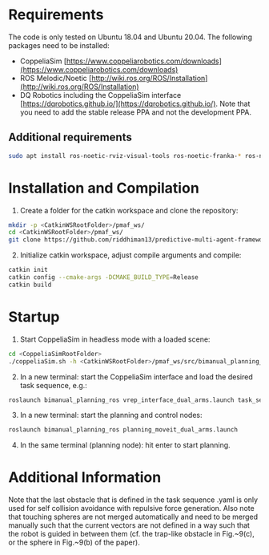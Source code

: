 # Requirements
The code is only tested on Ubuntu 18.04 and Ubuntu 20.04.
The following packages need to be installed:
- CoppeliaSim [https://www.coppeliarobotics.com/downloads](https://www.coppeliarobotics.com/downloads) 
- ROS Melodic/Noetic [http://wiki.ros.org/ROS/Installation](http://wiki.ros.org/ROS/Installation)
- DQ Robotics including the CoppeliaSim interface [https://dqrobotics.github.io/](https://dqrobotics.github.io/). Note that you need to add the stable release PPA and not the development PPA.

## Additional requirements
``` bash
sudo apt install ros-noetic-rviz-visual-tools ros-noetic-franka-* ros-noetic-moveit ros-noetic-moveit-visual-tools ros-noetic-rosparam-shortcuts
```

# Installation and Compilation
1. Create a folder for the catkin workspace and clone the repository:
``` bash
mkdir -p <CatkinWSRootFolder>/pmaf_ws/
cd <CatkinWSRootFolder>/pmaf_ws/
git clone https://github.com/riddhiman13/predictive-multi-agent-framework.git .
```

2. Initialize catkin workspace, adjust compile arguments and compile:
``` bash
catkin init
catkin config --cmake-args -DCMAKE_BUILD_TYPE=Release
catkin build
```

# Startup
1. Start CoppeliaSim in headless mode with a loaded scene:
``` bash
cd <CoppeliaSimRootFolder>
./coppeliaSim.sh -h <CatkinWSRootFolder>/pmaf_ws/src/bimanual_planning_ros/vrep_scenes/dual_arms.ttt
```

2. In a new terminal: start the CoppeliaSim interface and load the desired task sequence, e.g.:
``` bash
roslaunch bimanual_planning_ros vrep_interface_dual_arms.launch task_sequence:=dual_arms_static1
```

3. In a new terminal: start the planning and control nodes:
``` bash
roslaunch bimanual_planning_ros planning_moveit_dual_arms.launch
```

4. In the same terminal (planning node): hit enter to start planning.


# Additional Information
Note that the last obstacle that is defined in the task sequence .yaml is only used for self collision avoidance with repulsive force generation.
Also note that touching spheres are not merged automatically and need to be merged manually such that the current vectors are not defined in a way such that the robot is guided in between them (cf. the trap-like obstacle in Fig.~9(c), or the sphere in Fig.~9(b) of the paper). 

